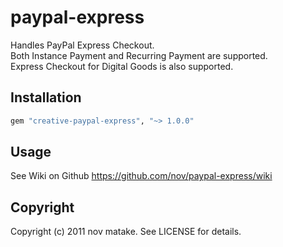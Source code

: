 # paypal-express

Handles PayPal Express Checkout.  
Both Instance Payment and Recurring Payment are supported.  
Express Checkout for Digital Goods is also supported.  

## Installation

```rb
gem "creative-paypal-express", "~> 1.0.0"
```

## Usage
See Wiki on Github
https://github.com/nov/paypal-express/wiki

## Copyright
Copyright (c) 2011 nov matake. See LICENSE for details.
